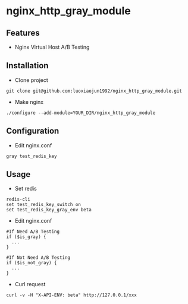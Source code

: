 # nginx_http_gray_module

## Features
+ Nginx Virtual Host A/B Testing

## Installation
+ Clone project
```
git clone git@github.com:luoxiaojun1992/nginx_http_gray_module.git
```

+ Make nginx
```
./configure --add-module=YOUR_DIR/nginx_http_gray_module
```

## Configuration
+ Edit nginx.conf
```
gray test_redis_key
```

## Usage
+ Set redis
```
redis-cli
set test_redis_key_switch on
set test_redis_key_gray_env beta
```

+ Edit nginx.conf
```
#If Need A/B Testing
if ($is_gray) {
  ...
}

#If Not Need A/B Testing
if ($is_not_gray) {
  ...
}
```

+ Curl request
```
curl -v -H "X-API-ENV: beta" http://127.0.0.1/xxx
```
